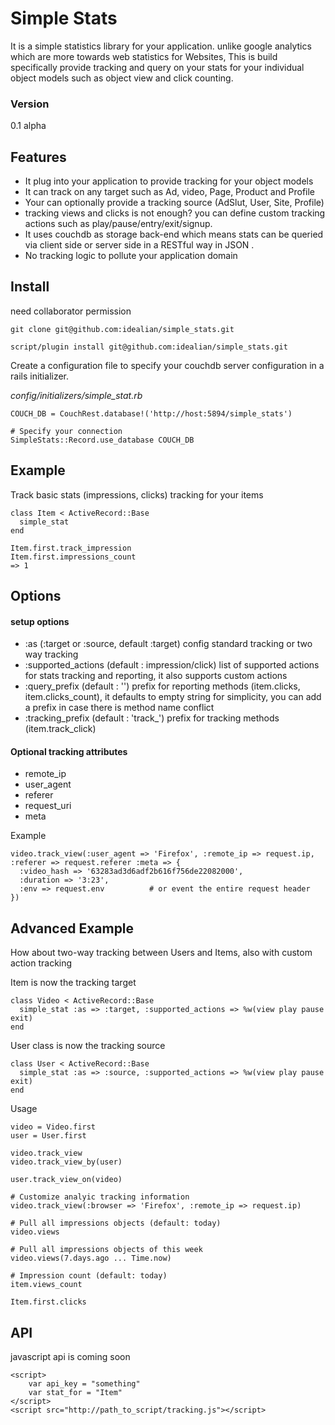 Simple Stats
===

It is a simple statistics library for your application. unlike google
analytics which are more towards web statistics for Websites, This is build specifically
provide tracking and query on your stats for your individual object models such as 
object view and click counting.

### Version
0.1 alpha

Features
---

 - It plug into your application to provide tracking for your object models
 - It can track on any target such as Ad, video, Page, Product and Profile
 - Your can optionally provide a tracking source (AdSlut, User, Site, Profile)
 - tracking views and clicks is not enough? you can define custom tracking actions
 such as play/pause/entry/exit/signup.
 - It uses couchdb as storage back-end which means stats can be queried via client 
 side or server side in a RESTful way in JSON . 
 - No tracking logic to pollute your application domain 

Install
---
need collaborator permission
  
    git clone git@github.com:idealian/simple_stats.git
  
    script/plugin install git@github.com:idealian/simple_stats.git
    
Create a configuration file to specify your couchdb server configuration in a
 rails initializer.

*config/initializers/simple_stat.rb*

    COUCH_DB = CouchRest.database!('http://host:5894/simple_stats')

    # Specify your connection
    SimpleStats::Record.use_database COUCH_DB

Example
---

Track basic stats (impressions, clicks) tracking for your items

    class Item < ActiveRecord::Base
      simple_stat
    end

    Item.first.track_impression
    Item.first.impressions_count
    => 1


Options
---

#### setup options

- :as (:target or :source, default :target)
  config standard tracking or two way tracking
- :supported_actions (default : impression/click)
  list of supported actions for stats tracking and reporting, it also supports custom actions
- :query_prefix (default : '')
  prefix for reporting methods (item.clicks, item.clicks_count), it defaults to empty string
  for simplicity, you can add a prefix in case there is method name conflict
- :tracking\_prefix (default : 'track_')
  prefix for tracking methods (item.track_click)

#### Optional tracking attributes

- remote_ip
- user_agent
- referer
- request_uri
- meta

Example
  
    video.track_view(:user_agent => 'Firefox', :remote_ip => request.ip, :referer => request.referer :meta => {
      :video_hash => '63283ad3d6adf2b616f756de22082000',
      :duration => '3:23',
      :env => request.env          # or event the entire request header
    })


Advanced Example
---

How about two-way tracking between Users and Items, also with custom action tracking

Item is now the tracking target

    class Video < ActiveRecord::Base
      simple_stat :as => :target, :supported_actions => %w(view play pause exit)
    end

User class is now the tracking source

    class User < ActiveRecord::Base
      simple_stat :as => :source, :supported_actions => %w(view play pause exit)
    end

Usage
    
    video = Video.first
    user = User.first
    
    video.track_view
    video.track_view_by(user)
    
    user.track_view_on(video)
    
    # Customize analyic tracking information
    video.track_view(:browser => 'Firefox', :remote_ip => request.ip)

    # Pull all impressions objects (default: today)
    video.views
    
    # Pull all impressions objects of this week
    video.views(7.days.ago ... Time.now)
    
    # Impression count (default: today)
    item.views_count
    
    Item.first.clicks

API
--
javascript api is coming soon

    <script>
        var api_key = "something"
        var stat_for = "Item"
    </script>
    <script src="http://path_to_script/tracking.js"></script>
